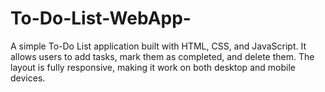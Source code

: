 # To-Do-List-WebApp-
A simple To-Do List application built with HTML, CSS, and JavaScript. It allows users to add tasks, mark them as completed, and delete them. The layout is fully responsive, making it work on both desktop and mobile devices.
